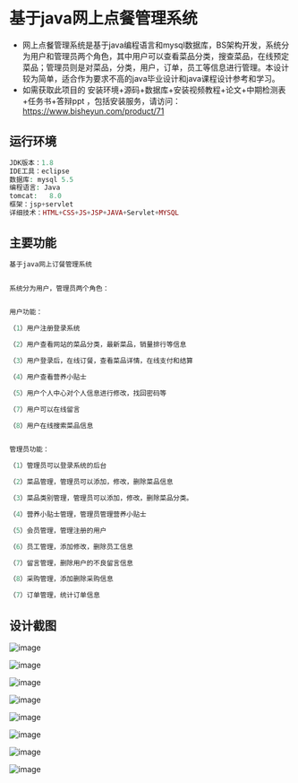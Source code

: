 # 基于java网上点餐管理系统
* 网上点餐管理系统是基于java编程语言和mysql数据库，BS架构开发，系统分为用户和管理员两个角色，其中用户可以查看菜品分类，搜查菜品，在线预定菜品；管理员则是对菜品，分类，用户，订单，员工等信息进行管理。本设计较为简单，适合作为要求不高的java毕业设计和java课程设计参考和学习。
* 如需获取此项目的  安装环境+源码+数据库+安装视频教程+论文+中期检测表+任务书+答辩ppt ，包括安装服务，请访问：https://www.bisheyun.com/product/71

## 运行环境
```php
JDK版本：1.8
IDE工具：eclipse
数据库: mysql 5.5
编程语言: Java
tomcat:   8.0 
框架：jsp+servlet
详细技术：HTML+CSS+JS+JSP+JAVA+Servlet+MYSQL
```

## 主要功能
```php
基于java网上订餐管理系统


系统分为用户，管理员两个角色：


用户功能：

（1）用户注册登录系统

（2）用户查看网站的菜品分类，最新菜品，销量排行等信息

（3）用户登录后，在线订餐，查看菜品详情，在线支付和结算

（4）用户查看营养小贴士

（5）用户个人中心对个人信息进行修改，找回密码等

（7）用户可以在线留言

（8）用户在线搜索菜品信息


管理员功能：

（1）管理员可以登录系统的后台

（2）菜品管理，管理员可以添加，修改，删除菜品信息

（3）菜品类别管理，管理员可以添加，修改，删除菜品分类。

（4）营养小贴士管理，管理员管理营养小贴士

（5）会员管理，管理注册的用户

（6）员工管理，添加修改，删除员工信息

（7）留言管理，删除用户的不良留言信息

（8）采购管理，添加删除采购信息

（7）订单管理，统计订单信息
```

## 设计截图

![image](https://github.com/user-attachments/assets/0fda94b2-6aae-4883-9263-93988fe252d3)

![image](https://github.com/user-attachments/assets/7179bc23-ebf3-4e97-99ca-1879cfb25f8f)


![image](https://github.com/user-attachments/assets/720fcf13-e08a-4e18-a129-3a8cd32edad3)

![image](https://github.com/user-attachments/assets/ff2acd2a-99bd-4c48-9163-8686b2d1a2b1)

![image](https://github.com/user-attachments/assets/651b7f7d-9eb9-43bc-8f06-5772b4e3cc70)

![image](https://github.com/user-attachments/assets/e5b1c5cc-49ea-466a-af59-0211bf5a11b3)

![image](https://github.com/user-attachments/assets/5bbf888b-3988-4e44-87f0-31b36f4725d2)

![image](https://github.com/user-attachments/assets/80f54475-ce3b-4105-a7a6-8c8a6c132a82)
